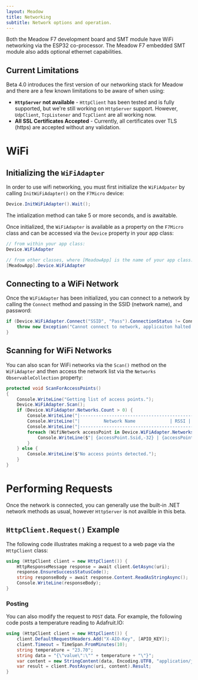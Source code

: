 ```yaml
---
layout: Meadow
title: Networking
subtitle: Network options and operation.
---
```


Both the Meadow F7 development board and SMT module have WiFi networking via the ESP32 co-processor. The Meadow F7 embedded SMT module also adds optional ethernet capabilities.

## Current Limitations

Beta 4.0 introduces the first version of our networking stack for Meadow and there are a few known limitations to be aware of when using:

 * **`HttpServer` not available** - `HttpClient` has been tested and is fully supported, but we're still working on `HttpServer` support. However, `UdpClient`, `TcpListener` and `TcpClient` are all working now.
 * **All SSL Certificates Accepted** - Currently, all certificates over TLS (https) are accepted without any validation.

# WiFi

## Initializing the `WiFiAdapter`

In order to use wifi networking, you must first initialize the `WiFiAdpater` by calling `InitWiFiAdapter()` on the `F7Micro` device:

```csharp
Device.InitWiFiAdapter().Wait();
```

The intialization method can take 5 or more seconds, and is awaitable.

Once initialized, the `WiFiAdapter` is available as a property on the `F7Micro` class and can be accessed via the `Device` property in your app class:

```csharp
// from within your app class:
Device.WiFiAdapter

// from other classes, where [MeadowApp] is the name of your app class:
[MeadowApp].Device.WiFiAdapter
```

## Connecting to a WiFi Network

Once the `WiFiAdapter` has been initialized, you can connect to a network by calling the `Connect` method and passing in the SSID (network name), and password:

```csharp
if (Device.WiFiAdapter.Connect("SSID", "Pass").ConnectionStatus != ConnectionStatus.Success) {
    throw new Exception("Cannot connect to network, applicaiton halted.");
}
```

## Scanning for WiFi Networks

You can also scan for WiFi networks via the `Scan()` method on the `WiFiAdapter` and then access the network list via the `Networks` `ObservableCollection` property:

```csharp
protected void ScanForAccessPoints()
{
    Console.WriteLine("Getting list of access points.");
    Device.WiFiAdapter.Scan();
    if (Device.WiFiAdapter.Networks.Count > 0) {
        Console.WriteLine("|-------------------------------------------------------------|---------|");
        Console.WriteLine("|         Network Name             | RSSI |       BSSID       | Channel |");
        Console.WriteLine("|-------------------------------------------------------------|---------|");
        foreach (WifiNetwork accessPoint in Device.WiFiAdapter.Networks) {
            Console.WriteLine($"| {accessPoint.Ssid,-32} | {accessPoint.SignalDbStrength,4} | {accessPoint.Bssid,17} |   {accessPoint.ChannelCenterFrequency,3}   |");
        }
    } else {
        Console.WriteLine($"No access points detected.");
    }
}
```

# Performing Requests

Once the network is connected, you can generally use the built-in .NET network methods as usual, however `HttpServer` is not availble in this beta.

## `HttpClient.Request()` Example

The following code illustrates making a request to a web page via the `HttpClient` class:

```csharp
using (HttpClient client = new HttpClient()) {
    HttpResponseMessage response = await client.GetAsync(uri);
    response.EnsureSuccessStatusCode();
    string responseBody = await response.Content.ReadAsStringAsync();
    Console.WriteLine(responseBody);
}
```

### Posting

You can also modify the request to `POST` data. For example, the following code posts a temperature reading to Adafruit.IO:

```csharp
using (HttpClient client = new HttpClient()) {
    client.DefaultRequestHeaders.Add("X-AIO-Key", [APIO_KEY]);
    client.Timeout = TimeSpan.FromMinutes(10);
    string temperature = "23.70";
    string data = "{\"value\":\"" + temperature + "\"}";
    var content = new StringContent(data, Encoding.UTF8, "application/json");
    var result = client.PostAsync(uri, content).Result;
}
```
